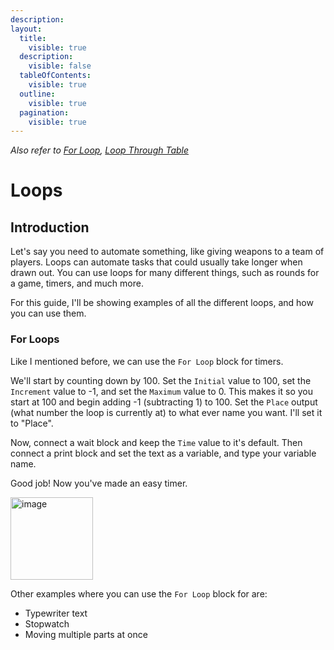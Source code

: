 ```yaml
---
description:
layout:
  title:
    visible: true
  description:
    visible: false
  tableOfContents:
    visible: true
  outline:
    visible: true
  pagination:
    visible: true
---
```

*Also refer to [For Loop](/code-blocks/miscellaneous/run/for-loop.md), [Loop Through Table](/code-blocks/miscellaneous/run/loop-through-table.md)*

# Loops

## Introduction

Let's say you need to automate something, like giving weapons to a team of players. Loops can automate tasks that could usually take longer when drawn out.
You can use loops for many different things, such as rounds for a game, timers, and much more.

For this guide, I'll be showing examples of all the different loops, and how you can use them.

### For Loops

Like I mentioned before, we can use the `For Loop` block for timers.

We'll start by counting down by 100. Set the `Initial` value to 100, set the `Increment` value to -1, and set the `Maximum` value to 0.
This makes it so you start at 100 and begin adding -1 (subtracting 1) to 100.
Set the `Place` output (what number the loop is currently at) to what ever name you want. I'll set it to "Place".

Now, connect a wait block and keep the `Time` value to it's default. Then connect a print block and set the text as a variable, and type your variable name.

Good job! Now you've made an easy timer.

<img width="132" alt="image" src="https://github.com/trademark-living-his-best-life/Docs/assets/93290253/3da8cbe3-b863-4557-bab1-60486d0eaa97">

Other examples where you can use the `For Loop` block for are:

* Typewriter text
* Stopwatch
* Moving multiple parts at once
